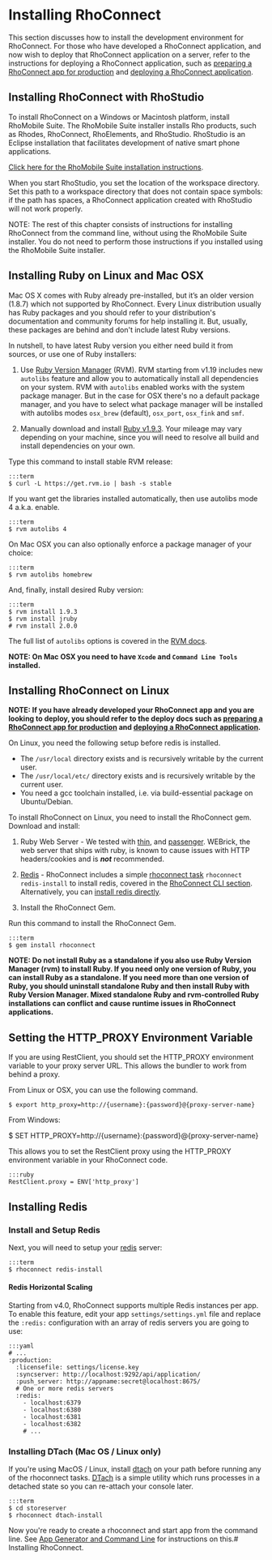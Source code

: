 # Installing RhoConnect

This section discusses how to install the development environment for RhoConnect. For those who have developed a RhoConnect application, and now wish to deploy that RhoConnect application on a server, refer to the instructions for deploying a RhoConnect application, such as [preparing a RhoConnect app for production](preparing-production) and [deploying a RhoConnect application](deploying).

## Installing RhoConnect with RhoStudio

To install RhoConnect on a Windows or Macintosh platform, install RhoMobile Suite. The RhoMobile Suite installer installs Rho products, such as Rhodes, RhoConnect, RhoElements, and RhoStudio. RhoStudio is an Eclipse installation that facilitates development of native smart phone applications.

[Click here for the RhoMobile Suite installation instructions](../guide/rhomobile-install).

When you start RhoStudio, you set the location of the workspace directory. Set this path to a workspace directory that does not contain space symbols: if the path has spaces, a RhoConnect application created with RhoStudio will not work properly.

NOTE: The rest of this chapter consists of instructions for installing RhoConnect from the command line, without using the RhoMobile Suite installer. You do not need to perform those instructions if you installed using the RhoMobile Suite installer.

## Installing Ruby on Linux and Mac OSX

Mac OS X comes with Ruby already pre-installed, but it’s an older version (1.8.7) which not supported by RhoConnect.
Every Linux distribution usually has Ruby packages and you should refer to your distribution's documentation and community forums for help installing it.
But, usually, these packages are behind and don't include latest Ruby versions.

In nutshell, to have latest Ruby version you either need build it from sources, or use one of Ruby installers:

1. Use [Ruby Version Manager](https://rvm.io) (RVM). RVM starting from v1.19 includes new `autolibs` feature and allow you to automatically install all dependencies on your system. RVM with `autolibs` enabled works with the system package manager. But in the case for OSX
there's no a default package manager, and you have to select what package manager will be installed with autolibs modes `osx_brew` (default), `osx_port`, `osx_fink` and `smf`.

2. Manually download and install [Ruby v1.9.3](http://www.ruby-lang.org/en/downloads/).  Your mileage may vary depending on your machine, since you will need to resolve all build and install dependencies on your own.

Type this command to install stable RVM release:

    :::term
    $ curl -L https://get.rvm.io | bash -s stable

If you want get the libraries installed automatically, then use autolibs mode 4 a.k.a. enable.

    :::term
    $ rvm autolibs 4

On Mac OSX you can also optionally enforce a package manager of your choice:
 
    :::term
    $ rvm autolibs homebrew

And, finally, install desired Ruby version:

    :::term
    $ rvm install 1.9.3
    $ rvm install jruby
    # rvm install 2.0.0

The full list of `autolibs` options is covered in the [RVM docs](https://rvm.io/rvm/autolibs/).

**NOTE: On Mac OSX you need to have `Xcode` and `Command Line Tools` installed.**


## Installing RhoConnect on Linux

**NOTE: If you have already developed your RhoConnect app and you are looking to deploy, you should refer to the deploy docs such as [preparing a RhoConnect app for production](preparing-production) and [deploying a RhoConnect application](deploying).**

On Linux, you need the following setup before redis is installed.

 * The `/usr/local` directory exists and is recursively writable by the current user.
 * The `/usr/local/etc/` directory exists and is recursively writable by the current user.
 * You need a gcc toolchain installed, i.e. via build-essential package on Ubuntu/Debian.

To install RhoConnect on Linux, you need to install the RhoConnect gem. Download and install:


1. Ruby Web Server - We tested with [thin](http://code.macournoyer.com/thin/), and [passenger](http://www.modrails.com/). WEBrick, the web server that ships with ruby, is known to cause issues with HTTP headers/cookies and is ***not*** recommended.

2. [Redis](http://redis.io/) - RhoConnect includes a simple [rhoconnect task](command-line#rhoconnect-cli-rhoconnect-v32) `rhoconnect redis-install` to install redis, covered in the [RhoConnect CLI section](command-line#rhoconnect-cli-rhoconnect-v32). Alternatively, you can [install redis directly](http://redis.io/download).

3. Install the RhoConnect Gem.

Run this command to install the RhoConnect Gem.

    :::term
    $ gem install rhoconnect

**NOTE: Do not install Ruby as a standalone if you also use Ruby Version Manager (rvm) to install Ruby. If you need only one version of Ruby, you can install Ruby as a standalone. If you need more than one version of Ruby, you should uninstall standalone Ruby and then install Ruby with Ruby Version Manager. Mixed standalone Ruby and rvm-controlled Ruby installations can conflict and cause runtime issues in RhoConnect applications.**

## Setting the HTTP_PROXY Environment Variable

If you are using RestClient, you should set the HTTP_PROXY environment variable to your proxy server URL. This allows the bundler to work from behind a proxy.

From Linux or OSX, you can use the following command.

    $ export http_proxy=http://{username}:{password}@{proxy-server-name}

From Windows:

   $ SET HTTP_PROXY=http://{username}:{password}@{proxy-server-name}

This allows you to set the RestClient proxy using the HTTP_PROXY environment variable in your RhoConnect code.

    :::ruby
    RestClient.proxy = ENV['http_proxy']

## Installing Redis
### Install and Setup Redis

Next, you will need to setup your [redis](http://redis.io/) server:

    :::term
    $ rhoconnect redis-install

#### Redis Horizontal Scaling

Starting from v4.0, RhoConnect supports multiple Redis instances per app.
To enable this feature, edit your app `settings/settings.yml` file and replace the `:redis:` configuration
with an array of redis servers you are going to use:

    :::yaml
    # ...
    :production:
      :licensefile: settings/license.key
      :syncserver: http://localhost:9292/api/application/
      :push_server: http://appname:secret@localhost:8675/
      # One or more redis servers
      :redis:
        - localhost:6379
        - localhost:6380
        - localhost:6381
        - localhost:6382
        # ...

### Installing DTach (Mac OS / Linux only)

If you're using MacOS / Linux, install [dtach](http://dtach.sourceforge.net/) on your path before running any of the rhoconnect tasks.  [DTach](http://dtach.sourceforge.net/) is a simple utility which runs processes in a detached state so you can re-attach your console later.

    :::term
    $ cd storeserver
    $ rhoconnect dtach-install

Now you're ready to create a rhoconnect and start app from the command line. See [App Generator and Command Line](command-line) for instructions on this.# Installing RhoConnect.